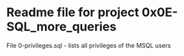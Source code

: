 # Readme file for project 0x0E-SQL_more_queries

File 0-privileges.sql - lists all privileges of the MSQL users